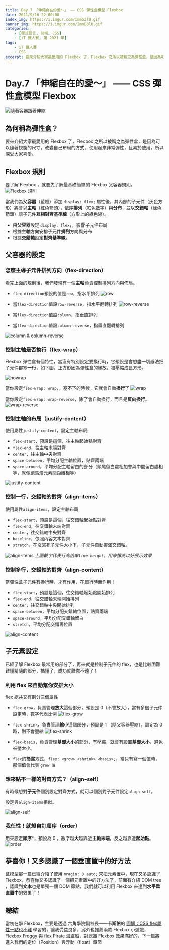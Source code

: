 ```yaml
---
title: Day.7 「伸縮自在的愛～」 —— CSS 彈性盒模型 Flexbox
date: 2021/9/16 22:00:00
index_img: https://i.imgur.com/ImmG3lU.gif
banner_img: https://i.imgur.com/ImmG3lU.gif
categories:
    - [程式語言, 前端, CSS]
    - [iT 鐵人賽, 第 2021 年]
tags: 
    - iT 鐵人賽
    - CSS
excerpt: 要來介紹大家最愛用的 Flexbox 了，Flexbox 之所以被稱之為彈性盒，是因為可以隨著視窗的尺寸，改變自己布局的方式，使用起來非常彈性，且易於使用，所以深受大家喜愛。
---
```

# Day.7 「伸縮自在的愛～」 —— CSS 彈性盒模型 Flexbox

![隨著容器跟著伸縮](https://i.imgur.com/ImmG3lU.gif)


## 為何稱為彈性盒？

要來介紹大家最愛用的 Flexbox 了，Flexbox 之所以被稱之為彈性盒，是因為可以隨著視窗的尺寸，改變自己布局的方式，使用起來非常彈性，且易於使用，所以深受大家喜愛。

## Flexbox 規則

要了解 Flexbox ，就要先了解最基礎簡單的 Flexbox 父容器規則。
![Flexbox 規則](https://i.imgur.com/73CcPV8.png)

當我們為**父容器**（藍框）添加 `display: flex;` 屬性後，其內部的子元件（灰色方形）將會以**主軸**（紅色箭頭），依序**排列**（紅色數字）與**分布**，並以**交錯軸**（綠色箭頭）讓子元件**互相對齊基準線**（方形上的綠色線）。

- 由**父容器**設定 `display: flex;`，影響子元件布局
- 根據**主軸**方向安排子元件**排列**方向與分布
- 根據**交錯軸**設定**對齊基準線**。

## 父容器的設定

### 怎麼主導子元件排列方向（flex-direction）

看完上面的規則後，我們發現有一個**主軸**負責控制排列方向與佈局。

- `flex-direction`預設的值是`row`，指水平排列
  ![row](https://i.imgur.com/ZrzZq2K.png)

- 當`flex-direction`值設`row-reverse`，指水平翻轉排列
  ![row-reverse](https://i.imgur.com/Pzm3WO5.png)

- 當`flex-direction`值設`column`，指垂直排列

- 當`flex-direction`值設`column-reverse`，指垂直翻轉排列

![column & column-reverse](https://i.imgur.com/ifPAjvP.png)

### 控制主軸是否換行（flex-wrap）

Flexbox 彈性盒有個特性，當沒有特別設定要換行時，它預設是會想盡一切辦法把子元件都塞**一行**，如下圖，正方形因為彈性盒的緣故，被壓縮成長方形。

![nowrap](https://i.imgur.com/Igogdcq.png)

當你設定`flex-wrap: wrap;`，塞不下的時候，它就會自動**換行**了
![wrap](https://i.imgur.com/Cf06taa.png)

當你設定`flex-wrap: wrap-reverse`，除了會自動換行，而且是**反向換行**。
![wrap-reverse](https://i.imgur.com/oM9iITZ.png)

### 控制主軸的布局（justify-content）

使用屬性`justify-content`，設定主軸布局

- `flex-start`，預設是這個，往主軸起始點對齊
- `flex-end`，往主軸末端對齊
- `center`，往主軸中央對齊
- `space-between`，平均分配主軸位置，貼齊兩端
- `space-around`，平均分配主軸留白的部分（頭尾留白處相加會與中間留白處相等，就像跑馬燈元素間距離相等）

![justify-content](https://i.imgur.com/rT9lwvQ.png)

### 控制一行，交錯軸的對齊（align-items）

使用屬性`align-items`，設定主軸布局

- `flex-start`，預設是這個，往交錯軸起始點對齊
- `flex-end`，往交錯軸末端對齊
- `center`，往交錯軸中央對齊
- `baseline`，依照內容文本對齊
- `stretch`，在沒寫死子元件大小下，子元件自動撐滿交錯軸。

![align-items](https://i.imgur.com/4cBX9XS.png)
*上圖數字代表行高倍率`line-height`，用來撐高以好展示效果*

### 控制多行，交錯軸的對齊（align-content）

當彈性盒子元件有換行時，才有作用，在單行時無作用！

- `flex-start`，預設是這個，往交錯軸起始點開始排列
- `flex-end`，往交錯軸末端開始排列
- `center`，往交錯軸中央開始排列
- `space-between`，平均分配交錯軸位置，貼齊兩端
- `space-around`，平均分配交錯軸留白
- `stretch`，平均分配交錯籌位置

![align-content](https://i.imgur.com/JRKnhSB.png)

## 子元素設定

已經了解 Flexbox 最常用的部分了，再來就是控制子元件的 flex，也是比較困難難懂精隨的部分，搞懂了，成功就離你不遠了！

### 利用 flex 來自動幫你安排大小

flex 總共又有劃分三個屬性

- `flex-grow`，負責管理**放大**這個部分，預設是 0（不會放大），當有多個子元件設定時，數字代表比例
  ![flex-grow](https://i.imgur.com/OL9HOd2.gif)

- `flex-shrink`，負責管理**縮小**這個部分，預設是 1 （隨父容器壓縮），設定為 0 時，則不會壓縮
  ![flex-shrink](https://i.imgur.com/FPK0nG7.gif)


- `flex-basis`，負責管理**基礎大小**的部分，有壓縮，就會有設置**基礎大小**，避免被壓太小。

- `flex`的**簡寫**方式，`flex: <grow> <shrink> <basis>;`，當只有寫一個值時，那個值會代表 `grow 值`

### 想來點不一樣的對齊方式？（align-self）

有時候想對**子元件**個別設定對齊方式，就可以個別對子元件設定`align-self`。

設定與`align-items`相似。

![align-self](https://i.imgur.com/GrhCydD.png)

### 我任性！就想自訂順序（order）

用來設定**順序***，預設為 0 ，數字越**大**越靠近**主軸末端**，反之越靠近**起始點**。
![order](https://i.imgur.com/jL4XZFa.png)

## 恭喜你！又多認識了一個垂直置中的好方法

盒模型那一篇已經介紹了使用 `mragin: 0 auto;` 來把元素置中，現在又多認識了 Flexbox，恭喜你又多認識了一個把元素置中的好方法了，前面有介紹 DOM tree ，認識到**文本**也是單獨一個 DOM 節點，我們就可以利用 Flexbox 來達到**水平垂直置中**的效果了！

## 總結

當初在學 Flexbox，主要是透過 六角學院副校長——**卡斯伯**的 [圖解：CSS flex屬性一點也不難](https://wcc723.github.io/css/2017/07/21/css-flex/) 學習的，讓我受益良多，另外也推薦兩款 Flexbox 小遊戲， [Flexbox Froggy](https://flexboxfroggy.com/) 與 [flex Pirate 海盜船](https://hexschool.github.io/flexbox-pirate/index.html#/)，對認識 Flexbox 效果滿好的，下一篇將進入我們的定位（Position）與浮動（float）章節
